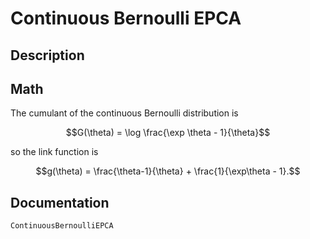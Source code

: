 # Continuous Bernoulli EPCA

## Description

## Math

The cumulant of the continuous Bernoulli distribution is

```math
G(\theta) = \log \frac{\exp \theta - 1}{\theta}
```

so the link function is

```math
g(\theta) = \frac{\theta-1}{\theta} + \frac{1}{\exp\theta - 1}.
```

## Documentation

```@docs
ContinuousBernoulliEPCA
```
